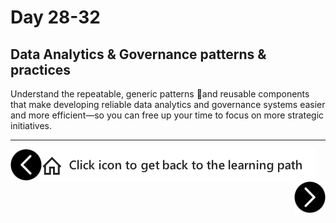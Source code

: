 # Day 28-32
## Data Analytics & Governance patterns & practices

Understand the repeatable, generic patterns and reusable components that make developing reliable data analytics and governance systems easier and more efficient—so you can free up your time to focus on more strategic initiatives.



---

[previous-link]: part5.md
[next-link]: part7.md
[home-link]:README.md
[<img src="assets/previous.png" width="50" height="50" rotate="180" style="float:left">][previous-link]
[<img src="assets/home_button.png" style="vertical-align:middle">][home-link]
[<img src="assets/next.png" width="50" height="50" style="float:right">][next-link]

<!-- Note for us: best practices are architectures, landing zones etc. while Patterns and Practices (next part) are examples, code pieces, etc. -->